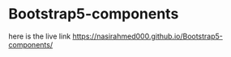 # Bootstrap5-components
here is the live link
https://nasirahmed000.github.io/Bootstrap5-components/
